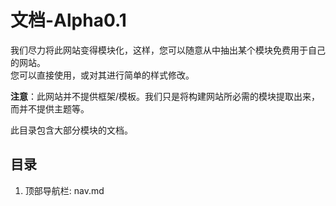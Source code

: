 # 文档-Alpha0.1

我们尽力将此网站变得模块化，这样，您可以随意从中抽出某个模块免费用于自己的网站。    
您可以直接使用，或对其进行简单的样式修改。

**注意**：此网站并不提供框架/模板。我们只是将构建网站所必需的模块提取出来，而并不提供主题等。  


此目录包含大部分模块的文档。

## 目录

1. 顶部导航栏: nav.md